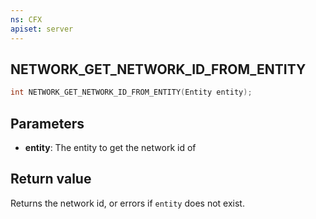 ```yaml
---
ns: CFX
apiset: server
---
```

## NETWORK_GET_NETWORK_ID_FROM_ENTITY

```c
int NETWORK_GET_NETWORK_ID_FROM_ENTITY(Entity entity);
```


## Parameters
* **entity**: The entity to get the network id of

## Return value
Returns the network id, or errors if `entity` does not exist.

